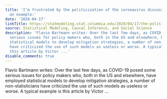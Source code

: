 ```yaml
---
title: 'I’m frustrated by the politicization of the coronavirus discussion.  Here’s
  an example:'
date: '2020-04-17'
linkTitle: https://statmodeling.stat.columbia.edu/2020/04/17/the-politicization-of-the-coronavirus-discussion/
source: Statistical Modeling, Causal Inference, and Social Science
description: 'Flavio Bartmann writes: Over the last few days, as COVID-19 posed some
  serious issues for policy makers who, both in the US and elsewhere, have employed
  statistical models to develop mitigation strategies, a number of non-statisticians
  have criticized the use of such models as useless or worse. A typical example is
  this article by Victor ...'
disable_comments: true
---
```

Flavio Bartmann writes: Over the last few days, as COVID-19 posed some serious issues for policy makers who, both in the US and elsewhere, have employed statistical models to develop mitigation strategies, a number of non-statisticians have criticized the use of such models as useless or worse. A typical example is this article by Victor ...